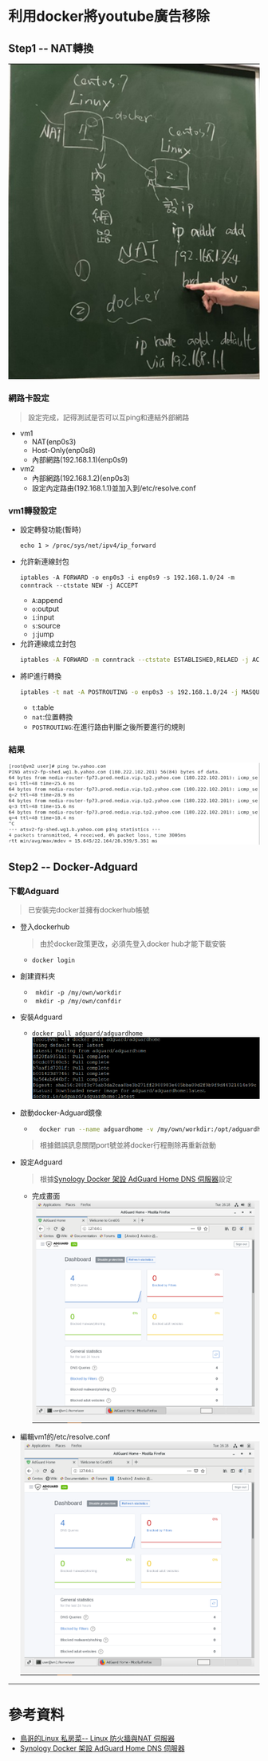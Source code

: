 # 利用docker將youtube廣告移除

## Step1 -- NAT轉換

 ![0915-01](./img/20200915/0915-01.jpg)

### 網路卡設定
> 設定完成，記得測試是否可以互ping和連結外部網路

* vm1
    * NAT(enp0s3)
    * Host-Only(enp0s8)
    * 內部網路(192.168.1.1)(enp0s9)
* vm2
    * 內部網路(192.168.1.2)(enp0s3)
    * 設定內定路由(192.168.1.1)並加入到/etc/resolve.conf

### vm1轉發設定
* 設定轉發功能(暫時)
    ```
    echo 1 > /proc/sys/net/ipv4/ip_forward
    ```
* 允許新連線封包
    ```
    iptables -A FORWARD -o enp0s3 -i enp0s9 -s 192.168.1.0/24 -m conntrack --ctstate NEW -j ACCEPT
    ```
    * `A`:append
    * `o`:output
    * `i`:input
    * `s`:source
    * `j`:jump
* 允許連線成立封包
    ```sh
    iptables -A FORWARD -m conntrack --ctstate ESTABLISHED,RELAED -j ACCEPT
    ```
* 將IP進行轉換
    ```sh
    iptables -t nat -A POSTROUTING -o enp0s3 -s 192.168.1.0/24 -j MASQUERADE
    ```
    * `t`:table
    * `nat`:位置轉換
    * `POSTROUTING`:在進行路由判斷之後所要進行的規則

### 結果
![0915-03](./img/20200915/0915-03.png)

## Step2 -- Docker-Adguard

### 下載Adguard
> 已安裝完docker並擁有dockerhub帳號
* 登入dockerhub
    > 由於docker政策更改，必須先登入docker hub才能下載安裝

    * ```docker login```

* 創建資料夾
    * ``` mkdir -p /my/own/workdir```
    * ``` mkdir -p /my/own/confdir```
* 安裝Adguard
    * ```docker pull adguard/adguardhome```
     ![0915-05](./20200915/0915-05.png)
* 啟動docker-Adguard鏡像
    * ```sh
        docker run --name adguardhome -v /my/own/workdir:/opt/adguardhome/work -v /my/own/confdir:/opt/adguardhome/conf -p 53:53/tcp -p 53:53/udp -p 67:67/udp -p 68:68/tcp -p 68:68/udp -p 80:80/tcp -p 443:443/tcp -p 853:853/tcp -p 3000:3000/tcp -d adguard/adguardhome
        ```
    > 根據錯誤訊息關閉port號並將docker行程刪除再重新啟動
* 設定Adguard
    > 根據[Synology Docker 架設 AdGuard Home DNS 伺服器](https://www.sakamoto.blog/synology-adguard-home-dns/)設定
    * 完成畫面
    ![0915-02](./img/20200915/0915-02.png)
* 編輯vm1的/etc/resolve.conf
    ![0915-04](./img/20200915/0915-02.png)
---
# 參考資料
* [鳥哥的Linux 私房菜-- Linux 防火牆與NAT 伺服器](http://linux.vbird.org/linux_server/0250simple_firewall.php)
* [Synology Docker 架設 AdGuard Home DNS 伺服器](https://www.sakamoto.blog/synology-adguard-home-dns/)









